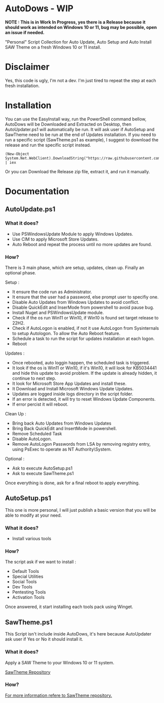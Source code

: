 # AutoDows - WIP

**NOTE : This is in Work In Progress, yes there is a Release because it should work as intended on Windows 10 or 11, bug may be possible, open an issue if needed.**

"Personal" Script Collection for Auto Update, Auto Setup and Auto Install SAW Theme on a fresh Windows 10 or 11 install.

# Disclaimer

Yes, this code is ugly, I'm not a dev. I'm just tired to repeat the step at each fresh installation.

# Installation

You can use the EasyInstall way, run the PowerShell command bellow, AutoDows will be Downloaded and Extracted on Desktop, then AutoUpdater.ps1 will automatically be run. It will ask user if AutoSetup and SawTheme need to be run at the end of Updates installation. If you need to run a specific script (SawTheme.ps1 as example), I suggest to download the release and run the specific script instead.

```
(New-Object System.Net.WebClient).DownloadString("https://raw.githubusercontent.com/V0lk3n/AutoDows/main/setup.bat") | iex
```

Or you can Download the Release zip file, extract it, and run it manually.

# Documentation

## AutoUpdate.ps1

### What it does?

- Use PSWindowsUpdate Module to apply Windows Updates.
- Use CIM to apply Microsoft Store Updates.
- Auto Reboot and repeat the process until no more updates are found.

### How?

There is 3 main phase, which are setup, updates, clean up. Finally an optional phase.

Setup :
- It ensure the code run as Administrator.
- It ensure that the user had a password, else prompt user to specifiy one.
- Disable Auto Updates from Windows Updates to avoid conflict.
- Disable QuickEdit and InserMode from powershell to avoid pause bug.
- Install Nuget and PSWindowsUpdate module.
- Check if the os run Win11 or Win10, if Win10 is found set target release to 22H2.
- Check if AutoLogon is enabled, if not it use AutoLogon from Sysinternals to setup Autologon. To allow the Auto Reboot feature.
- Schedule a task to run the script for updates installation at each logon.
- Reboot

Updates :
- Once rebooted, auto loggin happen, the scheduled task is triggered.
- It look if the os is Win11 or Win10, if it's Win10, it will look for KB5034441 and hide this update to avoid problem. If the update is already hidden, it continue to next step.
- It look for Microsoft Store App Updates and install these.
- It Download and Install Microsoft Windows Update Updates.
- Updates are logged inside logs directory in the script folder.
- If an error is detected, it will try to reset Windows Update Components.
- If error percist it will reboot.

Clean Up :
- Bring back Auto Updates from Windows Updates
- Bring Back QuickEdit and InsertMode in powershell.
- Remove Scheduled Task
- Disable AutoLogon.
- Remove AutoLogon Passwords from LSA by removing registry entry, using PsExec to operate as NT Authority\System.

Optional :
- Ask to execute AutoSetup.ps1
- Ask to execute SawTheme.ps1

Once everything is done, ask for a final reboot to apply everything.

## AutoSetup.ps1

This one is more personal, I will just publish a basic version that you will be able to modify at your need. 

### What it does?

- Install various tools

### How?

The script ask if we want to install :
- Default Tools
- Special Utilities
- Social Tools
- Dev Tools
- Pentesting Tools
- Activation Tools

Once answered, it start installing each tools pack using Winget.

## SawTheme.ps1

This Script isn't include inside AutoDows, it's here because AutoUpdater ask user if Yes or No it should install it.

### What it does?

Apply a SAW Theme to your Windows 10 or 11 system.

<a href="https://github.com/V0lk3n/W11-SAWTheme/">SawTheme Repository</a>

### How?

<a href="https://github.com/V0lk3n/W11-SAWTheme/">For more information refere to SawTheme repository.</a>
